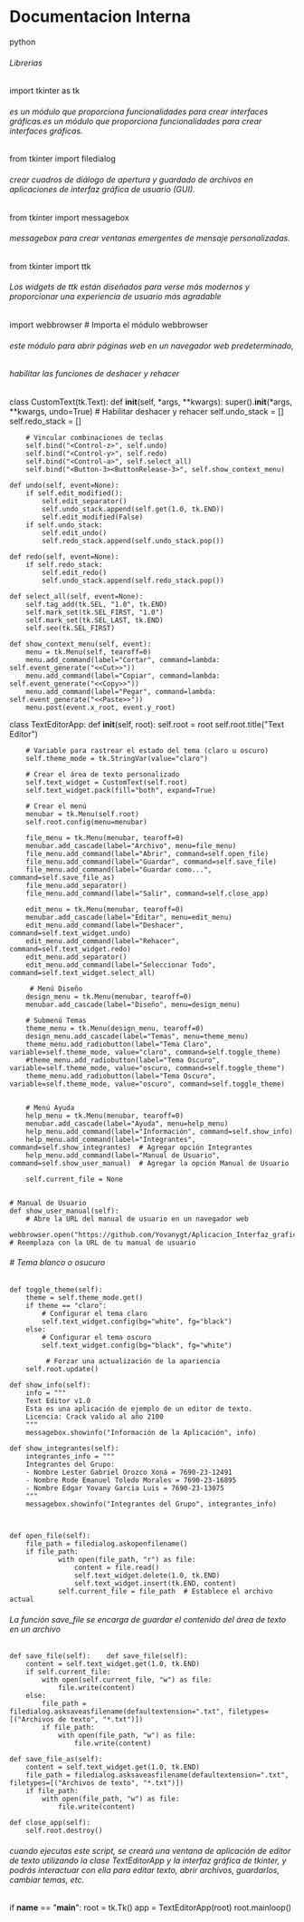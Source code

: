 # Documentacion Interna

python

###### Librerias
import tkinter as tk  
###### es un módulo que proporciona funcionalidades para crear interfaces gráficas.es un módulo que proporciona funcionalidades para crear interfaces gráficas.

from tkinter import filedialog 
###### crear cuadros de diálogo de apertura y guardado de archivos en aplicaciones de interfaz gráfica de usuario (GUI).

from tkinter import messagebox
###### messagebox para crear ventanas emergentes de mensaje personalizadas.

from tkinter import ttk
###### Los widgets de ttk están diseñados para verse más modernos y proporcionar una experiencia de usuario más agradable

import webbrowser  # Importa el módulo webbrowser
###### este módulo para abrir páginas web en un navegador web predeterminado, 


###### habilitar las funciones de deshacer y rehacer
class CustomText(tk.Text):
    def __init__(self, *args, **kwargs):
        super().__init__(*args, **kwargs, undo=True)  # Habilitar deshacer y rehacer
        self.undo_stack = []
        self.redo_stack = []

        # Vincular combinaciones de teclas
        self.bind("<Control-z>", self.undo)
        self.bind("<Control-y>", self.redo)
        self.bind("<Control-a>", self.select_all)
        self.bind("<Button-3><ButtonRelease-3>", self.show_context_menu)

    def undo(self, event=None):
        if self.edit_modified():
            self.edit_separator()
            self.undo_stack.append(self.get(1.0, tk.END))
            self.edit_modified(False)
        if self.undo_stack:
            self.edit_undo()
            self.redo_stack.append(self.undo_stack.pop())

    def redo(self, event=None):
        if self.redo_stack:
            self.edit_redo()
            self.undo_stack.append(self.redo_stack.pop())

    def select_all(self, event=None):
        self.tag_add(tk.SEL, "1.0", tk.END)
        self.mark_set(tk.SEL_FIRST, "1.0")
        self.mark_set(tk.SEL_LAST, tk.END)
        self.see(tk.SEL_FIRST)

    def show_context_menu(self, event):
        menu = tk.Menu(self, tearoff=0)
        menu.add_command(label="Cortar", command=lambda: self.event_generate("<<Cut>>"))
        menu.add_command(label="Copiar", command=lambda: self.event_generate("<<Copy>>"))
        menu.add_command(label="Pegar", command=lambda: self.event_generate("<<Paste>>"))
        menu.post(event.x_root, event.y_root)

class TextEditorApp:
    def __init__(self, root):
        self.root = root
        self.root.title("Text Editor")
        

        # Variable para rastrear el estado del tema (claro u oscuro)
        self.theme_mode = tk.StringVar(value="claro")

        # Crear el área de texto personalizado
        self.text_widget = CustomText(self.root)
        self.text_widget.pack(fill="both", expand=True)

        # Crear el menú
        menubar = tk.Menu(self.root)
        self.root.config(menu=menubar)

        file_menu = tk.Menu(menubar, tearoff=0)
        menubar.add_cascade(label="Archivo", menu=file_menu)
        file_menu.add_command(label="Abrir", command=self.open_file)
        file_menu.add_command(label="Guardar", command=self.save_file)
        file_menu.add_command(label="Guardar como...", command=self.save_file_as)
        file_menu.add_separator()
        file_menu.add_command(label="Salir", command=self.close_app)

        edit_menu = tk.Menu(menubar, tearoff=0)
        menubar.add_cascade(label="Editar", menu=edit_menu)
        edit_menu.add_command(label="Deshacer", command=self.text_widget.undo)
        edit_menu.add_command(label="Rehacer", command=self.text_widget.redo)
        edit_menu.add_separator()
        edit_menu.add_command(label="Seleccionar Todo", command=self.text_widget.select_all)

         # Menú Diseño
        design_menu = tk.Menu(menubar, tearoff=0)
        menubar.add_cascade(label="Diseño", menu=design_menu)

        # Submenú Temas
        theme_menu = tk.Menu(design_menu, tearoff=0)
        design_menu.add_cascade(label="Temas", menu=theme_menu)
        theme_menu.add_radiobutton(label="Tema Claro", variable=self.theme_mode, value="claro", command=self.toggle_theme)
        #theme_menu.add_radiobutton(label="Tema Oscuro", variable=self.theme_mode, value="oscuro, command=self.toggle_theme")
        theme_menu.add_radiobutton(label="Tema Oscuro", variable=self.theme_mode, value="oscuro", command=self.toggle_theme)


        # Menú Ayuda
        help_menu = tk.Menu(menubar, tearoff=0)
        menubar.add_cascade(label="Ayuda", menu=help_menu)
        help_menu.add_command(label="Información", command=self.show_info)
        help_menu.add_command(label="Integrantes", command=self.show_integrantes)  # Agregar opción Integrantes
        help_menu.add_command(label="Manual de Usuario", command=self.show_user_manual)  # Agregar la opción Manual de Usuario

        self.current_file = None


    # Manual de Usuario
    def show_user_manual(self):
        # Abre la URL del manual de usuario en un navegador web
        webbrowser.open("https://github.com/Yovanygt/Aplicacion_Interfaz_grafica")  # Reemplaza con la URL de tu manual de usuario

###### # Tema blanco o osucuro
    def toggle_theme(self):
        theme = self.theme_mode.get()
        if theme == "claro":
            # Configurar el tema claro
            self.text_widget.config(bg="white", fg="black")
        else:
            # Configurar el tema oscuro
            self.text_widget.config(bg="black", fg="white")

             # Forzar una actualización de la apariencia
        self.root.update()

    def show_info(self):
        info = """
        Text Editor v1.0
        Esta es una aplicación de ejemplo de un editor de texto.
        Licencia: Crack valido al año 2100
        """
        messagebox.showinfo("Información de la Aplicación", info)

    def show_integrantes(self):
        integrantes_info = """
        Integrantes del Grupo:
        - Nombre Lester Gabriel Orozco Xoná = 7690-23-12491
        - Nombre Rode Emanuel Toledo Morales = 7690-23-16895
        - Nombre Edgar Yovany Garcia Luis = 7690-23-13075
        """
        messagebox.showinfo("Integrantes del Grupo", integrantes_info)



    def open_file(self):
        file_path = filedialog.askopenfilename()
        if file_path:
                with open(file_path, "r") as file:
                    content = file.read()
                    self.text_widget.delete(1.0, tk.END)
                    self.text_widget.insert(tk.END, content)
                self.current_file = file_path  # Establece el archivo actual
            
           

######  La función save_file se encarga de guardar el contenido del área de texto en un archivo
    def save_file(self):    def save_file(self):
        content = self.text_widget.get(1.0, tk.END)
        if self.current_file:
            with open(self.current_file, "w") as file:
                file.write(content)
        else:
            file_path = filedialog.asksaveasfilename(defaultextension=".txt", filetypes=[("Archivos de texto", "*.txt")])
            if file_path:
                with open(file_path, "w") as file:
                    file.write(content)

    def save_file_as(self):
        content = self.text_widget.get(1.0, tk.END)
        file_path = filedialog.asksaveasfilename(defaultextension=".txt", filetypes=[("Archivos de texto", "*.txt")])
        if file_path:
            with open(file_path, "w") as file:
                file.write(content)

    def close_app(self):
        self.root.destroy()


###### cuando ejecutas este script, se creará una ventana de aplicación de editor de texto utilizando la clase TextEditorApp y la interfaz gráfica de tkinter, y podrás interactuar con ella para editar texto, abrir archivos, guardarlos, cambiar temas, etc.
if __name__ == "__main__":
    root = tk.Tk()
    app = TextEditorApp(root)
    root.mainloop()
